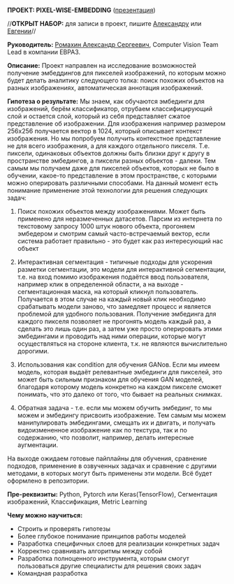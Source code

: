 **ПРОЕКТ: PIXEL-WISE-EMBEDDING** ([презентация]()) 

//**ОТКРЫТ НАБОР:** для записи в проект, пишите [Александру](https://t.me/ASRomahin) или [Евгении](https://t.me/evsotnikova)//

**Руководитель:** [Ромахин Александр Сергеевич](https://github.com/asromahin), Computer Vision Team Lead в компании ЕВРАЗ. 

**Описание:** Проект направлен на исследование возможностей получение эмбеддингов для пикселей изображений, по которым можно будет делать аналитику следующего толка: поиск похожих объектов на разных изображениях, автоматическая аннотация изображений.
 
**Гипотеза о результате:**
Мы знаем, как обучаются эмбединги для изображений, берём классификатор, отрубаем классифицирующий слой и остается слой, который из себя представляет сжатое представление об изображении. Для изображения например размером 256х256 получается вектор в 1024, который описывает контекст изображения. Но мы попробуем получить контекстное представление не для всего изображения, а для каждого отдельного пикселя. Т.е. пиксели, одинаковых объектов должны быть близки друг к другу в пространстве эмбедингов, а пиксели разных объектов - далеки. Тем самым мы получаем даже для пикселей объектов, которых не было в обучении, какое-то представление в этом пространстве, с которыми можно оперировать различными способами. На данный момент есть понимание применение этой технологии для решения следующих задач:

1) Поиск похожих объектов между изображениями. Может быть применено для неразмеченных датасетов. Парсим из интернета по текстовому запросу 1000 штук нового объекта, прогоняем эмбедером и смотрим самый часто-встречаемый вектор, если система работает правильно - это будет как раз интересующий нас объект

2) Интерактивная сегментация - типичные подходы для ускорения разметки сегментации, это модели для интерактивной сегментации, т.е. на вход помимо изображения подаётся ввод пользователя, например клик в определенной области, а на выходе - сегментационная маска, на который кликнул пользователь. Получается в этом случае на каждый новый клик необходимо срабатывать модели заново, что замедляет процесс и является проблемой для удобного пользования. Получение эмбединга для каждого пикселя позволяет не прогонять модель каждый раз, а сделать это лишь один раз, а затем уже просто оперировать этими эмбедингами и проводить над ними операции, которые могут осуществляться на стороне клиента, т.к. не являются вычислительно дорогими.

3) Использования как condition для обучения GANов. Если мы имеем модель, которая выдаёт релевантные эмбединги для пикселей, это может быть сильным признаком для обучения GAN моделей, благодаря которому модель конкретно на каждом пикселе сможет понимать, что это далеко от того, что бывает на реальных снимках.

4) Обратная задача - т.е. если мы можем обучить эмбединг, то мы можем и эмбедингу присвоить изображение. Тем самым мы можем манипулировать эмбедингами, смещать их и двигать, и получать видоизмененное изображение как по текстура, так и по содержанию, что позволит, например, делать интересные аугментации.

На выходе ожидаем готовые пайплайны для обучения, сравнение подходов, применение в озвученных задачах и сравнение с другими методами, в которых могут быть применены эти модели. Всё будет оформлено в репозитории.


**Пре-реквизиты:** Python, Pytorch или Keras(TensorFlow), Сегментация изображений, Классификация, Metric Learning

**Чему можно научиться:** 
- Строить и проверять гипотезы
- Более глубокое понимание принципов работы моделей
- Разработка специфичных слоев для реализации конкретных задач
- Корректно сравнивать алгоритмы между собой
- Разработка полноценного инструмента, которым смогут пользоваться другие специалисты для решения своих задач
- Командная разработка
